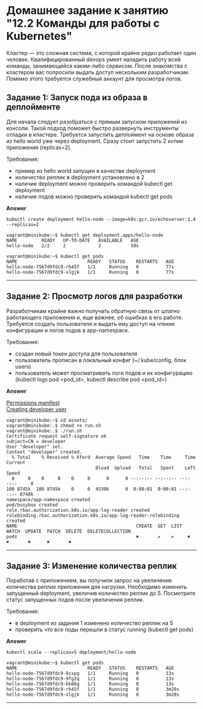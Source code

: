 # Домашнее задание к занятию "12.2 Команды для работы с Kubernetes"
Кластер — это сложная система, с которой крайне редко работает один человек. Квалифицированный devops умеет наладить работу всей команды, занимающейся каким-либо сервисом.
После знакомства с кластером вас попросили выдать доступ нескольким разработчикам. Помимо этого требуется служебный аккаунт для просмотра логов.

## Задание 1: Запуск пода из образа в деплойменте
Для начала следует разобраться с прямым запуском приложений из консоли. Такой подход поможет быстро развернуть инструменты отладки в кластере. Требуется запустить деплоймент на основе образа из hello world уже через deployment. Сразу стоит запустить 2 копии приложения (replicas=2). 

Требования:
 * пример из hello world запущен в качестве deployment
 * количество реплик в deployment установлено в 2
 * наличие deployment можно проверить командой kubectl get deployment
 * наличие подов можно проверить командой kubectl get pods

**Answer**

```
kubectl create deployment hello-node --image=k8s.gcr.io/echoserver:1.4 --replicas=2
```

```console
vagrant@minikube:~$ kubectl get deployment.apps/hello-node
NAME         READY   UP-TO-DATE   AVAILABLE   AGE
hello-node   2/2     2            2           50s
```

```console
vagrant@minikube:~$ kubectl get pods
NAME                          READY   STATUS    RESTARTS   AGE
hello-node-7567d9fdc9-rh45f   1/1     Running   0          77s
hello-node-7567d9fdc9-xlgjk   1/1     Running   0          77s
```

---

## Задание 2: Просмотр логов для разработки
Разработчикам крайне важно получать обратную связь от штатно работающего приложения и, еще важнее, об ошибках в его работе. 
Требуется создать пользователя и выдать ему доступ на чтение конфигурации и логов подов в app-namespace.

Требования: 
 * создан новый токен доступа для пользователя
 * пользователь прописан в локальный конфиг (~/.kube/config, блок users)
 * пользователь может просматривать логи подов и их конфигурацию (kubectl logs pod <pod_id>, kubectl describe pod <pod_id>)

**Answer**

[Permissions manifest](assets/permissions.yml)  
[Creating developer user](assets/run.sh)

```console
vagrant@minikube:~$ cd assets/
vagrant@minikube:.$ chmod +x run.sh 
vagrant@minikube:.$ ./run.sh 
Certificate request self-signature ok
subject=CN = developer
User "developer" set.
Context "developer" created.
  % Total    % Received % Xferd  Average Speed   Time    Time     Time  Current
                                 Dload  Upload   Total   Spent    Left  Speed
  0     0    0     0    0     0      0      0 --:--:-- --:--:-- --:--:--     0
100 8745k  100 8745k    0     0  4530k      0  0:00:01  0:00:01 --:--:-- 8748k
namespace/app-namespace created
pod/busybox created
role.rbac.authorization.k8s.io/app-log-reader created
rolebinding.rbac.authorization.k8s.io/app-log-reader-rolebinding created
NAME                                            CREATE  GET  LIST  WATCH  UPDATE  PATCH  DELETE  DELETECOLLECTION
pods                                            ✖       ✔    ✔     ✖      ✖       ✖      ✖       ✖
```

---


## Задание 3: Изменение количества реплик 
Поработав с приложением, вы получили запрос на увеличение количества реплик приложения для нагрузки. Необходимо изменить запущенный deployment, увеличив количество реплик до 5. Посмотрите статус запущенных подов после увеличения реплик. 

Требования:
 * в deployment из задания 1 изменено количество реплик на 5
 * проверить что все поды перешли в статус running (kubectl get pods)

**Answer**

```
kubectl scale --replicas=5 deployment/hello-node
```

```console
vagrant@minikube:~$ kubectl get pods
NAME                          READY   STATUS    RESTARTS   AGE
hello-node-7567d9fdc9-8cspg   1/1     Running   0          13s
hello-node-7567d9fdc9-9fg2q   1/1     Running   0          13s
hello-node-7567d9fdc9-bk86g   1/1     Running   0          13s
hello-node-7567d9fdc9-rh45f   1/1     Running   0          3m28s
hello-node-7567d9fdc9-xlgjk   1/1     Running   0          3m28s
```

---